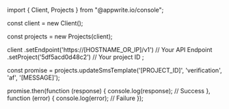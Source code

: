 import { Client, Projects } from "@appwrite.io/console";

const client = new Client();

const projects = new Projects(client);

client
    .setEndpoint('https://[HOSTNAME_OR_IP]/v1') // Your API Endpoint
    .setProject('5df5acd0d48c2') // Your project ID
;

const promise = projects.updateSmsTemplate('[PROJECT_ID]', 'verification', 'af', '[MESSAGE]');

promise.then(function (response) {
    console.log(response); // Success
}, function (error) {
    console.log(error); // Failure
});